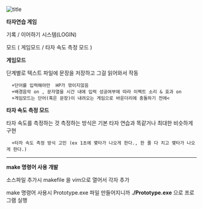 ![title](https://user-images.githubusercontent.com/55469709/68226234-0ecffd80-0035-11ea-9676-7d0e7f96227e.jpg)

__타자연습 게임__

기록 / 이어하기 시스템(LOGIN)

모드 ( 게임모드 / 타자 속도 측정 모드 )
 
  
__게임모드__

  단계별로 텍스트 파일에 문장을 저장하고 그걸 읽어와서 작동
  
      +단어를 입력해야만  HP가 깎이지않음 
      +배경음악 on , 문자열을 시간 내에 입력 성공여부에 따라 이펙트 소리 & 효과 on
      +게임모드는 단어(혹은 문장)이 내려오는 게임으로 바운더리에 충돌하기 전에<


__타자 속도 측정 모드__

  타자 속도를 측정하는 것 측정하는 방식은 기본 타자 연습과 똑같거나 최대한 비슷하게 구현
      
      +타자 속도 측정 방식 고민 (ex 1초에 몇타가 나오게 한다., 한 줄 다 치고 몇타가 나오게 한다.)
 
--------------------------------------------------------------------------------------------------------------------------------------- 

__make 명령어 사용 개발__  

소스파일 추가시 makefile 을 vim으로 열어서 각자 추가

make 명령어 사용시 Prototype.exe 파일 만들어지니까
 __./Prototype.exe__ 으로 프로그램 실행
